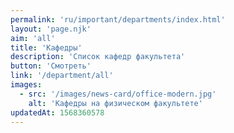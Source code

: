 ```yaml
---
permalink: 'ru/important/departments/index.html'
layout: 'page.njk'
aim: 'all'
title: 'Кафедры'
description: 'Список кафедр факультета'
button: 'Смотреть'
link: '/department/all'
images:
  - src: '/images/news-card/office-modern.jpg'
    alt: 'Кафедры на физическом факультете'
updatedAt: 1568360578
---
```

